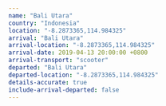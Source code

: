 ```yaml
---
name: "Bali Utara"
country: "Indonesia"
location: "-8.2873365,114.984325"
arrival: "Bali Utara"
arrival-location: "-8.2873365,114.984325"
arrival-date: 2019-04-13 20:00:00 +0800
arrival-transport: "scooter"
departed: "Bali Utara"
departed-location: "-8.2873365,114.984325"
details-accurate: true
include-arrival-departed: false
---
```

